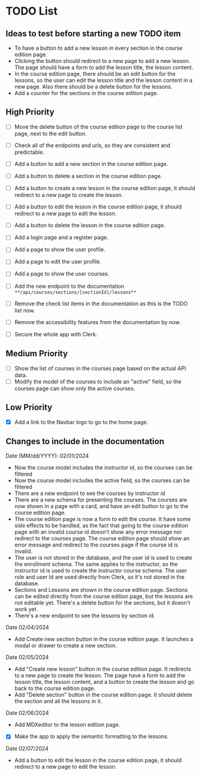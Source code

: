 # TODO List

## Ideas to test before starting a new TODO item

- To have a button to add a new lesson in every section in the course edition
  page.
- Clicking the button should redirect to a new page to add a new lesson. The
  page should have a form to add the lesson title, the lesson content.
- In the course edition page, there should be an edit button for the lessons, so
  the user can edit the lesson title and the lesson content in a new page. Also
  there should be a delete button for the lessons.
- Add a counter for the sections in the course edition page.

## High Priority

- [ ] Move the delete button of the course edition page to the course list page,
      next to the edit button.
- [ ] Check all of the endpoints and urls, so they are consistent and
      predictable.
- [ ] Add a button to add a new section in the course edition page.
- [ ] Add a button to delete a section in the course edition page.
- [ ] Add a button to create a new lesson in the course edition page, it should
      redirect to a new page to create the lesson.
- [ ] Add a button to edit the lesson in the course edition page, it should
      redirect to a new page to edit the lesson.
- [ ] Add a button to delete the lesson in the course edition page.
- [ ] Add a login page and a register page.
- [ ] Add a page to show the user profile.
- [ ] Add a page to edit the user profile.
- [ ] Add a page to show the user courses.
- [ ] Add the new endpoint to the documentation
      `**/api/courses/sections/[sectionId]/lessons**`
- [ ] Remove the check list items in the documentation as this is the TODO list
      now.
- [ ] Remove the accessibility features from the documentation by now.

- [ ] Secure the whole app with Clerk.

## Medium Priority

- [ ] Show the list of courses in the courses page based on the actual API data.
- [ ] Modify the model of the courses to include an "active" field, so the
      courses page can show only the active courses.

## Low Priority

- [x] Add a link to the Navbar logo to go to the home page.

## Changes to include in the documentation

Date (MM/dd/YYYY): 02/01/2024

- Now the course model includes the instructor id, so the courses can be
  filtered
- Now the course model includes the active field, so the courses can be filtered
- There are a new endpoint to see the courses by instructor id
- There are a new schema for presenting the courses. The courses are now shown
  in a page with a card, and have an edit button to go to the course edition
  page.
- The course edition page is now a form to edit the course. It have some side
  effects to be handled, as the fact that going to the course edition page with
  an invalid course id doesn't show any error message nor redirect to the
  courses page. The course edition page should show an error message and
  redirect to the courses page if the course id is invalid.
- The user is not stored in the database, and the user id is used to create the
  enrollment schema. The same applies to the instructor, so the instructor id is
  used to create the instructor course schema. The user role and user Id are
  used directly from Clerk, so it's not stored in the database.
- Sections and Lessons are shown in the course edition page. Sections can be
  edited directly from the course edition page, but the lessons are not editable
  yet. There's a delete button for the sections, but it doesn't work yet.
- There's a new endpoint to see the lessons by section id.

Date 02/04/2024

- Add Create new section button in the course edition page. It launches a modal
  or drawer to create a new section.

Date 02/05/2024

- Add "Create new lesson" button in the course edition page. It redirects to a
  new page to create the lesson. The page have a form to add the lesson title,
  the lesson content, and a button to create the lesson and go back to the
  course edition page.
- Add "Delete section" button in the course edition page. It should delete the
  section and all the lessons in it.

Date 02/06/2024

- Add MDXeditor to the lesson edition page.
- [x] Make the app to apply the semantic formatting to the lessons.

Date 02/07/2024

- Add a button to edit the lesson in the course edition page, it should redirect
  to a new page to edit the lesson.
